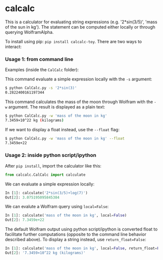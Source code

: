 # calcalc
This is a calculator for evaluating string expressions (e.g. '2*sin(3/5)', 'mass of the sun in kg'). The statement can be computed either locally or through querying WolframAlpha. 

To install using pip: `pip install calcalc-toy`. There are two ways to interact:

### Usage 1: from command line

Examples (inside the `CalCalc` folder): 

This command evaluate a simple expression locally with the `-s` argument:

```bash
$ python CalCalc.py -s '2*sin(3)'
0.2822400161197344
```

This command calculates the mass of the moon through Wolfram with the `-w` argument. The result is displayed as a plain text:

```bash
$ python CalCalc.py -w 'mass of the moon in kg'
7.3459×10^22 kg (kilograms)
```

If we want to display a float instead, use the `--float` flag:

```bash
$ python CalCalc.py -w 'mass of the moon in kg' --float
7.3459e+22
```

### Usage 2: inside python script/ipython

After `pip install`, import the calculator like this:

```python
from calcalc.CalCalc import calculate
```

We can evaluate a simple expression locally:

```python
In [1]: calculate('2*sin(3/5)+log(7)')
Out[2]: 3.075195095845384
```

We can evalute a Wolfram query using `local=False`:

```python
In [1]: calculate('mass of the moon in kg', local=False)
Out[2]: 7.3459e+22
```

The default Wolfram output using python script/ipython is converted float to facilitate further computations (opposite to the command line behavior described above). To display a string instead, use `return_float=False`:

```python
In [1]: calculate('mass of the moon in kg', local=False, return_float=False)
Out[2]: '7.3459×10^22 kg (kilograms)'
```

